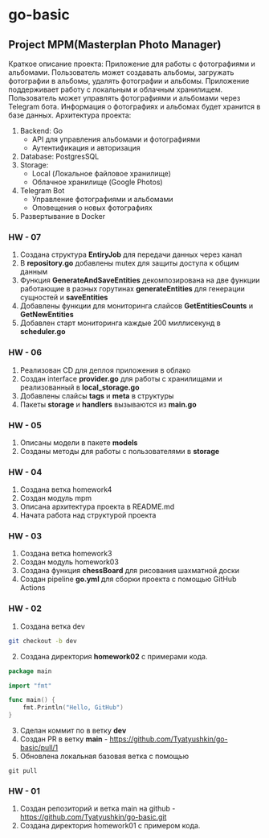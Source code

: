 # go-basic

## Project MPM(Masterplan Photo Manager)
Краткое описание проекта: Приложение для работы с фотографиями и альбомами. Пользователь может создавать альбомы, загружать фотографии в альбомы, удалять фотографии и альбомы. Приложение поддерживает работу с локальным и облачным хранилищем. Пользователь может управлять фотографиями и альбомами через Telegram бота. Информация о фотографиях и альбомах будет хранится в базе данных.
Архитектура проекта:
1. Backend: Go
    - API для управления альбомами и фотографиями
    - Аутентификация и авторизация
2. Database: PostgresSQL
3. Storage: 
    - Local (Локальное файловое хранилище)
    - Облачное хранилище (Google Photos)
4. Telegram Bot
    - Управление фотографиями и альбомами
    - Оповещения о новых фотографиях
5. Развертывание в Docker

### HW - 07
1. Создана структура **EntiryJob** для передачи данных через канал
2. В **repository.go** добавлены mutex для защиты доступа к общим данным
3. Функция **GenerateAndSaveEntities** декомпозирована на две функции работающие в разных горутинах **generateEntities** для генерации сущностей и **saveEntities**
4. Добавлены функции для мониторинга слайсов **GetEntitiesCounts** и **GetNewEntities**
5. Добавлен старт мониторинга каждые 200 миллисекунд в **scheduler.go**

### HW - 06
1. Реализован CD для деплоя приложения в облако
2. Создан interface **provider.go** для работы с хранилищами и реализованный в **local_storage.go**
3. Добавлены слайсы **tags** и **meta** в структуры
4. Пакеты  **storage** и **handlers** вызываются из **main.go** 

### HW - 05
1. Описаны модели в пакете **models** 
2. Созданы методы для работы с пользователями в **storage**

### HW - 04
1. Создана ветка homework4
2. Создан модуль mpm
3. Описана архитектура проекта в README.md
4. Начата работа над структурой проекта


### HW - 03
1. Создана ветка homework3
2. Создан модуль homework03
3. Создана функция **chessBoard** для рисования шахматной доски
4. Создан pipeline **go.yml** для сборки проекта с помощью GitHub Actions

### HW - 02
1. Создана ветка dev
````bash
git checkout -b dev
````
2. Создана директория **homework02** c примерами кода.
````go
package main

import "fmt"

func main() {
	fmt.Println("Hello, GitHub")
}
````
3. Сделан коммит по в ветку **dev**
4. Создан PR в ветку **main** - https://github.com/Tyatyushkin/go-basic/pull/1
5. Обновлена локальная базовая ветка с помощью 
````
git pull
````

### HW - 01
1. Создан репозиторий и ветка main на github - https://github.com/Tyatyushkin/go-basic.git
2. Создана директория homework01 с примером кода.